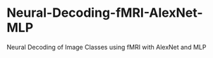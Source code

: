 # Neural-Decoding-fMRI-AlexNet-MLP
Neural Decoding of Image Classes using fMRI with AlexNet and MLP

